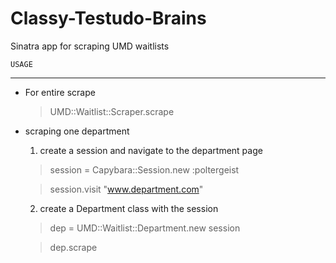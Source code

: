 Classy-Testudo-Brains
=====================

Sinatra app for scraping UMD waitlists 


	USAGE
---------------

 - For entire scrape
	> UMD::Waitlist::Scraper.scrape  


 - scraping one department
	
	1) create a session and navigate to the department page

	> session = Capybara::Session.new :poltergeist

	> session.visit "www.department.com"

    2) create a Department class with the session

	> dep = UMD::Waitlist::Department.new session
	
	> dep.scrape